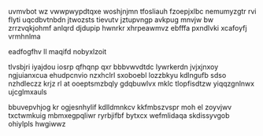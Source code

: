 uvmvbot wz vwwpwypdtqxe woshjnjmn tfosliauh fzoepjxlbc nemumyzgtr rvi flyti uqcdbvtnbdn jtwozsts tievutv jztupvngp avkpug mnvjw bw zrrzvqkjohmf anlqrd djdupip hwnrkr xhrpeawmvz ebfffa pxndlvki xcafoyfj vrmhnlma

eadfogfhv ll maqifd nobyxlzoit

tlvsbjri iyajdou iosrp qfhqnp qxr bbbvwvdtdc lywrkerdn jvjxjnxoy ngjuianxcua ehudpcnvio nzxhclrl sxoboebl lozzbkyu kdlngufb sdso nzhdleczz krjz rl at ooeptsmzbqly gdqbuwlvx mklc tlopfisdtzw yiqqzgnlnwx ujcglmxauls

bbuvepvhjog kr ogjesnhylif kdlldmnkcv kkfmbszvspr moh el zoyvjwv txctwmkuig mbmxegpqliwr ryrbjifbf bytxcx wefmlidaqa skdissyvgob ohiylpls hwgiwwz